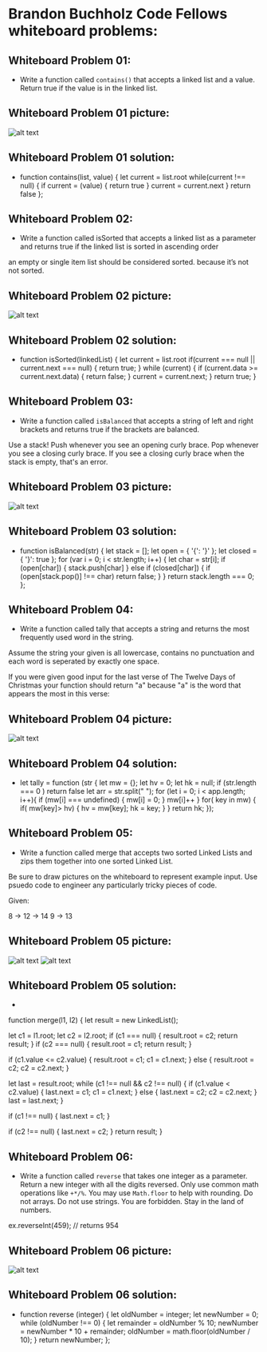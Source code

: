 # Brandon Buchholz Code Fellows whiteboard problems:

## Whiteboard Problem 01:

* Write a function called `contains()` that accepts a
linked list and a value. Return true if the value is 
in the linked list.

## Whiteboard Problem 01 picture:
![alt text](assets/Whiteboard-01.JPG)

## Whiteboard Problem 01 solution:

* function contains(list, value) {
    let current = list.root
    while(current !== null) {
        if current = (value) {
            return true
        }
        current = current.next
    }
    return false
};

## Whiteboard Problem 02:

* Write a function called isSorted that accepts a linked list as
a parameter and returns true if the linked list is sorted in
ascending order

an empty or single item list should be considered sorted.
because it’s not not sorted.

## Whiteboard Problem 02 picture:
![alt text](assets/Whiteboard-02.JPG)

## Whiteboard Problem 02 solution:

* function isSorted(linkedList) {
    let current = list.root
    if(current === null || current.next === null) {
        return true;
    } while (current) {
        if (current.data >= current.next.data) {
            return false;
        }
        current = current.next;
    }
    return true;
}
## Whiteboard Problem 03:

* Write a function called `isBalanced` that accepts a
string of left and right brackets and returns true if
the brackets are balanced.

Use a stack!
Push whenever you see an opening curly brace.
Pop whenever you see a closing curly brace.
If you see a closing curly brace when the stack is empty,
that's an error.

## Whiteboard Problem 03 picture:
![alt text](assets/Whiteboard-03.JPG)

## Whiteboard Problem 03 solution:

* function isBalanced(str) {
    let stack = [];
    let open = { '{': '}' };
    let closed = { '}': true };
    for (var i = 0; i < str.length; i++) {
        let char = str[i];
        if (open[char]) {
            stack.push[char]
        } else if (closed[char]) {
            if (open[stack.pop()] !== char)
             return false;
        }
    }
    return stack.length === 0;
};
## Whiteboard Problem 04:

* Write a function called tally that accepts a string and returns the most frequently used word in the string.

Assume the string your given is all lowercase, contains no punctuation and each word is seperated by exactly one space.

If you were given good input for the last verse of The Twelve Days of Christmas your function should return "a" because "a" is the word that appears the most in this verse:


## Whiteboard Problem 04 picture:
![alt text](assets/Whiteboard-04.JPG)

## Whiteboard Problem 04 solution:

* let tally = function (str {
    let mw = {};
    let hv = 0;
    let hk = null;
    if (str.length === 0 ) return false
    let arr = str.split(" ");
    for (let i = 0; i < app.length; i++){
        if (mw[i] === undefined) {
            mw[i] = 0;
        }
            mw[i]++
    }
    for( key in mw) {
        if( mw[key]> hv) {
            hv = mw[key];
            hk = key;
        }
    } 
    return hk;
});

## Whiteboard Problem 05:

* Write a function called merge that accepts two sorted Linked Lists and zips them together into one sorted Linked List.

Be sure to draw pictures on the whiteboard to represent example input. Use psuedo code to engineer any particularly tricky pieces of code.

Given:

8 -> 12 -> 14
9 -> 13

## Whiteboard Problem 05 picture:
![alt text](assets/Whiteboard-05.JPG)
![alt text](assets/Whiteboard-05.1.JPG)
## Whiteboard Problem 05 solution:

* 
function merge(l1, l2) {
  let result = new LinkedList();

  let c1 = l1.root;
  let c2 = l2.root;
  if (c1 === null) {
    result.root = c2;
    return result;
  }
  if (c2 === null) {
    result.root = c1;
    return result;
  }

  if (c1.value <= c2.value) {
    result.root = c1;
    c1 = c1.next;
  } else {
    result.root = c2;
    c2 = c2.next;
  }

  let last = result.root;
  while (c1 !== null && c2 !== null) {
    if (c1.value < c2.value) {
      last.next = c1;
      c1 = c1.next;
    } else {
      last.next = c2;
      c2 = c2.next;
    }
    last = last.next;
  }

  if (c1 !== null) {
    last.next = c1;
  }

  if (c2 !== null) {
    last.next = c2;
  }
  return result;
}

## Whiteboard Problem 06:

* Write a function called `reverse` that takes one integer as a parameter. Return a new integer with all the digits reversed. Only use common math operations like `+*/%`. You may use `Math.floor` to help with rounding.
Do not arrays. Do not use strings. You are forbidden. Stay in the land of numbers.

ex.reverseInt(459); // returns 954


## Whiteboard Problem 06 picture:
![alt text](assets/Whiteboard-06.JPG)

## Whiteboard Problem 06 solution:

* function reverse (integer) {
    let oldNumber = integer;
    let newNumber = 0;
    while (oldNumber !== 0) {
        let remainder = oldNumber % 10;
        newNumber = newNumber * 10 + remainder;
        oldNumber = math.floor(oldNumber / 10);
    }
return newNumber;
};
